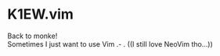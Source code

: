 # K1EW.vim
Back to monke!<br>
Sometimes I just want to use Vim .-  . ((I still love NeoVim tho...))
